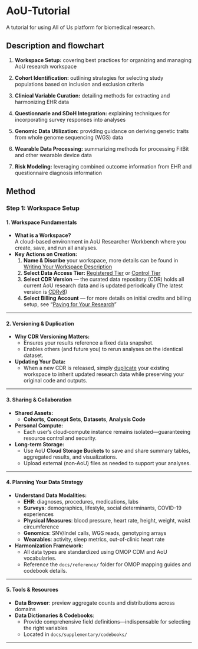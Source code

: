 # AoU-Tutorial
A tutorial for using All of Us platform for biomedical research.

## Description and flowchart

1. **Workspace Setup:** covering best practices for organizing and managing AoU
research workspace

2. **Cohort Identification:** outlining strategies for selecting study populations based on inclusion and exclusion criteria

3. **Clinical Variable Curation:** detailing methods for extracting and harmonizing EHR data

4. **Questionnarie and SDoH Integration:** explaining techniques for incorporating survey responses into analyses

5. **Genomic Data Utilization:** providing guidance on deriving genetic traits from whole genome sequencing (WGS) data

6. **Wearable Data Processing:** summarizing methods for processing FitBit and other wearable device data

7. **Risk Modeling:** leveraging combined outcome information from EHR and questionnaire diagnosis information


## Method

### Step 1: Workspace Setup

#### 1. Workspace Fundamentals  
- **What is a Workspace?**  
  A cloud-based environment in AoU Researcher Workbench where you create, save, and run all analyses.  
- **Key Actions on Creation:**  
  1. **Name & Discribe** your workspace, more details can be found in [Writing Your Workspace Description](https://support.researchallofus.org/hc/en-us/articles/30351591538580-Writing-Your-Workspace-Description)
  2. **Select Data Access Tier:** [Registered Tier](https://docs.google.com/document/d/158NTVpz1qJeA3_DTKAvR30XBEYhXPNqhnVQNRgK1FQM/edit?tab=t.0#heading=h.e7ppu6uf0bea) or [Control Tier](https://docs.google.com/document/d/1F3hxRgTgGc4nfQMNrsAuKwigozMKKFnV-7gU83LfI8g/edit?tab=t.0#heading=h.e7ppu6uf0bea) 
  3. **Select CDR Version** — the curated data repository (CDR) holds all current AoU research data and is updated periodically (The latest version is [CDRv8](https://support.researchallofus.org/hc/en-us/articles/30294451486356-Curated-Data-Repository-CDR-version-8-Release-Notes))
  4. **Select Billing Account** — for more details on initial credits and billing setup, see “[Paying for Your Research](https://support.researchallofus.org/hc/en-us/sections/360007074491-Paying-for-Your-Research)”

---

#### 2. Versioning & Duplication  
- **Why CDR Versioning Matters:**  
  - Ensures your results reference a fixed data snapshot.  
  - Enables others (and future you) to rerun analyses on the identical dataset.  
- **Updating Your Data:**  
  - When a new CDR is released, simply [duplicate](https://support.researchallofus.org/hc/en-us/articles/30328097309332-Managing-Workspaces) your existing workspace to inherit updated research data while preserving your original code and outputs.  

---

#### 3. Sharing & Collaboration  
- **Shared Assets:**  
  - **Cohorts**, **Concept Sets**, **Datasets**, **Analysis Code**  
- **Personal Compute:**  
  - Each user’s cloud‐compute instance remains isolated—guaranteeing resource control and security.  
- **Long‐term Storage:**  
  - Use AoU **Cloud Storage Buckets** to save and share summary tables, aggregated results, and visualizations.  
  - Upload external (non‐AoU) files as needed to support your analyses.

---

#### 4. Planning Your Data Strategy  
- **Understand Data Modalities:**  
  - **EHR**: diagnoses, procedures, medications, labs  
  - **Surveys**: demographics, lifestyle, social determinants, COVID-19 experiences  
  - **Physical Measures**: blood pressure, heart rate, height, weight, waist circumference  
  - **Genomics**: SNV/Indel calls, WGS reads, genotyping arrays  
  - **Wearables**: activity, sleep metrics, out-of-clinic heart rate  
- **Harmonization Framework:**  
  - All data types are standardized using OMOP CDM and AoU vocabularies.  
  - Reference the `docs/reference/` folder for OMOP mapping guides and codebook details.

---

#### 5. Tools & Resources  
- **Data Browser**: preview aggregate counts and distributions across domains  
- **Data Dictionaries & Codebooks**:  
  - Provide comprehensive field definitions—indispensable for selecting the right variables  
  - Located in `docs/supplementary/codebooks/`  

---
